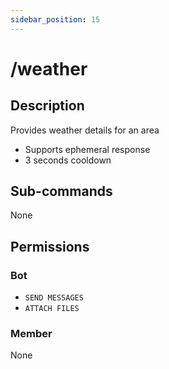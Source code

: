 ```yaml
---
sidebar_position: 15
---
```


# /weather
## Description
Provides weather details for an area

- Supports ephemeral response
- 3 seconds cooldown

## Sub-commands
None

## Permissions
### Bot
- `SEND MESSAGES`
- `ATTACH FILES`
### Member
None
